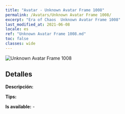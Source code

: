 ```yaml
---
title: "Avatar - Unknown Avatar Frame 1008"
permalink: /Avatars/Unknown Avatar Frame 1008/
excerpt: "Era of Chaos  Unknown Avatar Frame 1008"
last_modified_at: 2021-06-08
locale: es
ref: "Unknown Avatar Frame 1008.md"
toc: false
classes: wide
---
```

 ![Unknown Avatar Frame 1008](/images/a/avatarFrame_8.png)

## Detalles

 **Descripción:**  

 **Tips:**  

 **Is available:**  - 

